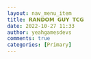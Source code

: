```yaml
---
layout: nav_menu_item
title: 𝗥𝗔𝗡𝗗𝗢𝗠 𝗚𝗨𝗬 𝗧𝗖𝗚
date: 2022-10-27 11:33
author: yeahgamesdevs
comments: true
categories: [Primary]
---
```



